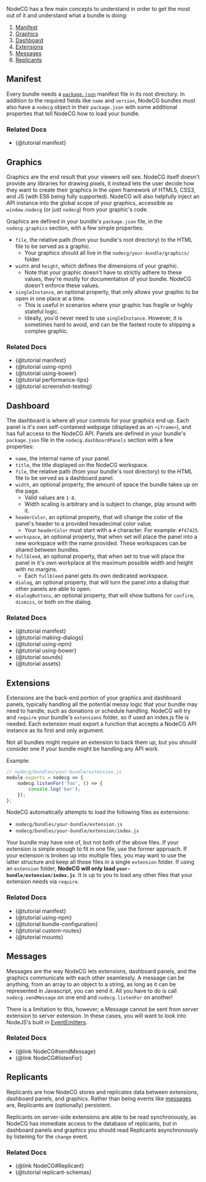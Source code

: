 NodeCG has a few main concepts to understand in order to get the most out of it and understand what a bundle is doing:

1. [Manifest](#manifest)
2. [Graphics](#graphics)
3. [Dashboard](#dashboard)
4. [Extensions](#extensions)
5. [Messages](#messages)
6. [Replicants](#replicants)

## Manifest
Every bundle needs a [`package.json`](https://docs.npmjs.com/files/package.json) manifest file in its root directory. In addition to the required fields like `name` and `version`, NodeCG bundles must also have a `nodecg` object in their `package.json` with some additional properties that tell NodeCG how to load your bundle.

### Related Docs
- {@tutorial manifest}

## Graphics
Graphics are the end result that your viewers will see. NodeCG itself doesn't provide any libraries for drawing pixels, it instead lets the user decide how they want to create their graphics in the open framework of HTML5, CSS3, and JS (with ES6 being fully supported). NodeCG will also helpfully inject an API instance into the global scope of your graphics, accessible as `window.nodecg` (or just `nodecg`) from your graphic's code.

Graphics are defined in your bundle's `package.json` file, in the `nodecg.graphics` section, with a few simple properties:
  - `file`, the relative path (from your bundle's root directory) to the HTML file to be served as a graphic.
    - Your graphics should all live in the `nodecg/your-bundle/graphics/` folder.
  - `width` and `height`, which defines the dimensions of your graphic.
    - Note that your graphic doesn't have to strictly adhere to these values, they're mostly for documentation of your bundle. NodeCG doesn't enforce these values.
  - `singleInstance`, an optional property, that only allows your graphic to be open in one place at a time.
    - This is useful in scenarios where your graphic has fragile or highly stateful logic.
    - Ideally, you'd never need to use `singleInstance`. However, it is sometimes hard to avoid, and can be the fastest route to shipping a complex graphic.
    
### Related Docs
- {@tutorial manifest}
- {@tutorial using-npm}
- {@tutorial using-bower}
- {@tutorial performance-tips}
- {@tutorial screenshot-testing}

## Dashboard
The dashboard is where all your controls for your graphics end up. Each panel is it's own self-contained webpage (displayed as an `<iframe>`), and has full access to the NodeCG API. Panels are defined in your bundle's `package.json` file in the `nodecg.dashboardPanels` section with a few properties:
  - `name`, the internal name of your panel.
  - `title`, the title displayed on the NodeCG workspace.
  - `file`, the relative path (from your bundle's root directory) to the HTML file to be served as a dashboard panel.
  - `width`, an optional property, the amount of space the bundle takes up on the page.
    - Valid values are `1-8`.
    - Width scaling is arbitrary and is subject to change, play around with it.
  - `headerColor`, an optional property, that will change the color of the panel's header to a provided hexadecimal color value.
    - Your `headerColor` must start with a `#` character. For example: `#f47425`.
  - `workspace`, an optional property, that when set will place the panel into a new workspace with the name provided. These workspaces can be shared between bundles.
  - `fullbleed`, an optional property, that when set to true will place the panel in it's own workplace at the maximum possible width and height with no margins.
    - Each `fullbleed` panel gets its own dedicated workspace.
  - `dialog`, an optional property, that will turn the panel into a dialog that other panels are able to open.
  - `dialogButtons`, an optional property, that will show buttons for `confirm`, `dismiss`, or both on the dialog.
  
### Related Docs
- {@tutorial manifest}
- {@tutorial making-dialogs}
- {@tutorial using-npm}
- {@tutorial using-bower}
- {@tutorial sounds}
- {@tutorial assets}

## Extensions
Extensions are the back-end portion of your graphics and dashboard panels, typically handling all the potential messy logic that your bundle may need to handle, such as donations or schedule handling. NodeCG will try and `require` your bundle's `extensions` folder, so if used an index.js file is needed. Each extension must export a function that accepts a NodeCG API instance as its first and only argument.

Not all bundles might require an extension to back them up, but you should consider one if your bundle might be handling any API work.

Example:
```js
// nodecg/bundles/your-bundle/extension.js
module.exports = nodecg => {
    nodecg.listenFor('foo', () => {
        console.log('bar');
    });
};
```

NodeCG automatically attempts to load the following files as extensions:	
	
- `nodecg/bundles/your-bundle/extension.js`
- `nodecg/bundles/your-bundle/extension/index.js`
	
Your bundle may have one of, but not both of the above files. If your extension is simple enough to fit in one file,
use the former approach. If your extension is broken up into multiple files, you may want to use the latter structure
and keep all those files in a single `extension` folder. If using an `extension` folder, **NodeCG will only load `your-bundle/extension/index.js`**. It is up to you to load any other files that your extension needs via `require`.

### Related Docs
- {@tutorial manifest}
- {@tutorial using-npm}
- {@tutorial bundle-configuration}
- {@tutorial custom-routes}
- {@tutorial mounts}

## Messages
Messages are the way NodeCG lets extensions, dashboard panels, and the graphics communicate with each other seamlessly. A message can be anything, from an array to an object to a string, as long as it can be represented in Javascript, you can send it. All you have to do is call `nodecg.sendMessage` on one end and `nodecg.listenFor` on another!

There is a limitation to this, however; a Message cannot be sent from server extension to server extension. In these cases, you will want to look into NodeJS's built in [EventEmitters](https://nodejs.org/dist/latest-v10.x/docs/api/events.html#events_class_eventemitter).

### Related Docs
- {@link NodeCG#sendMessage}
- {@link NodeCG#listenFor}

## Replicants
Replicants are how NodeCG stores and replicates data between extensions, dashboard panels, and graphics. Rather than being events like [messages](#messages) are, Replicants are (optionally) persistent.

Replicants on server-side extensions are able to be read synchronously, as NodeCG has immediate access to the database of replicants, but in dashboard panels and graphics you should read Replicants asynchronously by listening for the `change` event.

### Related Docs
- {@link NodeCG#Replicant}
- {@tutorial replicant-schemas}
